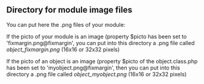 
Directory for module image files
--------------------------------

You can put here the .png files of your module:


If the picto of your module is an image (property $picto has been set to 'fixmargin.png@fixmargin', you can put into this
directory a .png file called *object_fixmargin.png* (16x16 or 32x32 pixels)


If the picto of an object is an image (property $picto of the object.class.php has been set to 'myobject.png@fixmargin', then you can put into this
directory a .png file called *object_myobject.png* (16x16 or 32x32 pixels)

